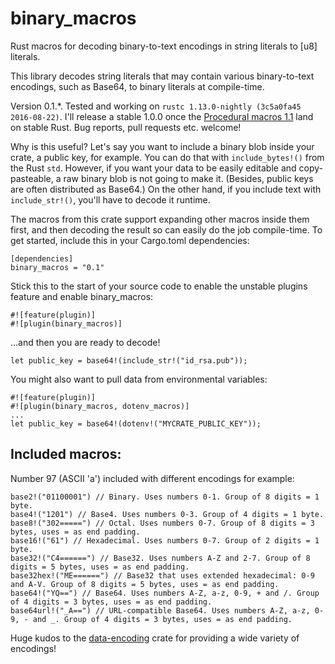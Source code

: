 # binary_macros
Rust macros for decoding binary-to-text encodings in string literals to [u8] literals.

This library decodes string literals that may contain various binary-to-text encodings, such as Base64, to binary literals at compile-time.

Version 0.1.*. Tested and working on `rustc 1.13.0-nightly (3c5a0fa45 2016-08-22)`. I'll release a stable 1.0.0 once the [Procedural macros 1.1](https://github.com/rust-lang/rfcs/pull/1681) land on stable Rust. Bug reports, pull requests etc. welcome!

Why is this useful? Let's say you want to include a binary blob inside your crate, a public key, for example. You can do that with `include_bytes!()` from the Rust `std`. However, if you want your data to be easily editable and copy-pasteable,
a raw binary blob is not going to make it. (Besides, public keys are often distributed as Base64.) On the other hand, if you include text with `include_str!()`, you'll have to decode it runtime.

The macros from this crate support expanding other macros inside them first, and then decoding the result so can easily do the job compile-time. To get started, include this in your Cargo.toml dependencies:

```
[dependencies]
binary_macros = "0.1"
```
Stick this to the start of your source code to enable the unstable plugins feature and enable binary_macros:
```
#![feature(plugin)]
#![plugin(binary_macros)]
```
...and then you are ready to decode!
```
let public_key = base64!(include_str!("id_rsa.pub"));
``` 

You might also want to pull data from environmental variables:

```
#![feature(plugin)]
#![plugin(binary_macros, dotenv_macros)]
...
let public_key = base64!(dotenv!("MYCRATE_PUBLIC_KEY"));
``` 

## Included macros:
Number 97 (ASCII 'a') included with different encodings for example:
```
base2!("01100001") // Binary. Uses numbers 0-1. Group of 8 digits = 1 byte.
base4!("1201") // Base4. Uses numbers 0-3. Group of 4 digits = 1 byte.
base8!("302=====") // Octal. Uses numbers 0-7. Group of 8 digits = 3 bytes, uses = as end padding.
base16!("61") // Hexadecimal. Uses numbers 0-7. Group of 2 digits = 1 byte.
base32!("C4======") // Base32. Uses numbers A-Z and 2-7. Group of 8 digits = 5 bytes, uses = as end padding.
base32hex!("ME======") // Base32 that uses extended hexadecimal: 0-9 and A-V. Group of 8 digits = 5 bytes, uses = as end padding.
base64!("YQ==") // Base64. Uses numbers A-Z, a-z, 0-9, + and /. Group of 4 digits = 3 bytes, uses = as end padding.
base64url!("_A==") // URL-compatible Base64. Uses numbers A-Z, a-z, 0-9, - and _. Group of 4 digits = 3 bytes, uses = as end padding.
```


Huge kudos to the [data-encoding](https://github.com/ia0/data-encoding) crate for providing a wide variety of encodings!
